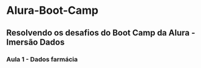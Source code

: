 # Alura-Boot-Camp

## Resolvendo os desafios do Boot Camp da Alura - Imersão Dados

### Aula 1 - Dados farmácia
